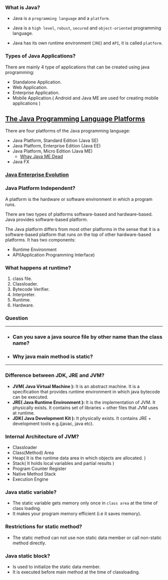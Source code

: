 ### What is Java?
+ Java is a `programming language` and a `platform`.

+ Java is a `high level`, `robust`, `secured` and `object-oriented` programming language.

+ Java has its own runtime environment (`JRE`) and `API`, it is called `platform`.

### Types of Java Applications?
 There are mainly 4 type of applications that can be created using java programming:
 + Standalone Application.
 + Web Application.
 + Enterprise Application.
 + Mobile Application.( Android and Java ME are used for creating mobile applications )

## [The Java Programming Language Platforms](https://docs.oracle.com/cd/E19798-01/821-1770/gcrkk/index.html)
There are four platforms of the Java programming language:
+ Java Platform, Standard Edition (Java SE)
+ Java Platform, Enterprise Edition (Java EE)
+ Java Platform, Micro Edition (Java ME)
    - [Whay Java ME Dead](https://stackoverflow.com/questions/26563100/is-jme-still-alive)
+ Java FX

### [Java Enterprise Evolution](https://www.baeldung.com/java-enterprise-evolution)

### Java Platform Independent?
 A platform is the hardware or software environment in which a program runs.

 There are two types of platforms software-based and hardware-based. Java provides software-based platform.

 The Java platform differs from most other platforms in the sense that it is a software-based platform that runs on the top of other hardware-based platforms. It has two components:
+ Runtime Environment
+ API(Application Programming Interface)

### What happens at runtime?
1. class file.
2. Classloader.
3. Bytecode Verifier.
4. Interpreter.
5. Runtime.
6. Hardware.

### Question
---
 + ###  Can you save a java source file by other name than the class name?

 + ###  Why java main method is static?

----
### Difference between JDK, JRE and JVM?
 +  **JVM( Java Virtual Machine ):**
It is an abstract machine. It is a specification that provides runtime environment in which java bytecode can be executed.
 + **JRE( Java Runtime Environment ):**
It is the implementation of JVM. It physically exists. It contains set of libraries + other files that JVM uses at runtime.
 + **JDK( Java Development Kit ):**
It physically exists. It contains JRE + development tools e.g.(javac, java etc).

### Internal Architecture of JVM?
+ Classloader
+ Class(Method) Area
+ Heap( It is the runtime data area in which objects are allocated. )
+ Stack( It holds local variables and partial results )
+ Program Counter Register
+ Native Method Stack
+ Execution Engine

### Java static variable?
+ The static variable gets memory only once in `class area` at the time of class loading.
+ It makes your program memory efficient (i.e it saves memory).

### Restrictions for static method?
+ The static method can not use non static data member or call non-static method directly.

###  Java static block?
+ Is used to initialize the static data member.
+ It is executed before main method at the time of classloading.
